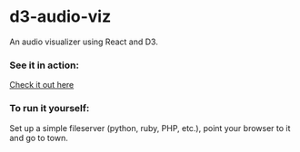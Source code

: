 # d3-audio-viz

An audio visualizer using React and D3.

### See it in action:

[Check it out here](boddez.me/d3-audio-viz.html)

### To run it yourself:

Set up a simple fileserver (python, ruby, PHP, etc.),  point your browser to it and go to town.
